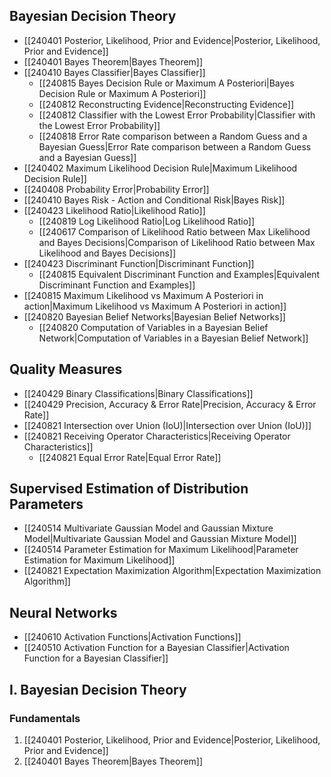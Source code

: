 ## Bayesian Decision Theory
- [[240401 Posterior, Likelihood, Prior and Evidence|Posterior, Likelihood, Prior and Evidence]]
- [[240401 Bayes Theorem|Bayes Theorem]]
- [[240410 Bayes Classifier|Bayes Classifier]]
	- [[240815 Bayes Decision Rule or Maximum A Posteriori|Bayes Decision Rule or Maximum A Posteriori]] 
	- [[240812 Reconstructing Evidence|Reconstructing Evidence]]
	- [[240812 Classifier with the Lowest Error Probability|Classifier with the Lowest Error Probability]]
	- [[240818 Error Rate comparison between a Random Guess and a Bayesian Guess|Error Rate comparison between a Random Guess and a Bayesian Guess]]
- [[240402 Maximum Likelihood Decision Rule|Maximum Likelihood Decision Rule]]
- [[240408 Probability Error|Probability Error]]
- [[240410 Bayes Risk - Action and Conditional Risk|Bayes Risk]]
- [[240423 Likelihood Ratio|Likelihood Ratio]]
	- [[240819 Log Likelihood Ratio|Log Likelihood Ratio]]
	- [[240617 Comparison of Likelihood Ratio between Max Likelihood and Bayes Decisions|Comparison of Likelihood Ratio between Max Likelihood and Bayes Decisions]]
- [[240423 Discriminant Function|Discriminant Function]]
	- [[240815 Equivalent Discriminant Function and Examples|Equivalent Discriminant Function and Examples]]
- [[240815 Maximum Likelihood vs Maximum A Posteriori in action|Maximum Likelihood vs Maximum A Posteriori in action]]
- [[240820 Bayesian Belief Networks|Bayesian Belief Networks]] 
	- [[240820 Computation of Variables in a Bayesian Belief Network|Computation of Variables in a Bayesian Belief Network]]
## Quality Measures
- [[240429 Binary Classifications|Binary Classifications]]
- [[240429 Precision, Accuracy & Error Rate|Precision, Accuracy & Error Rate]]
- [[240821 Intersection over Union (IoU)|Intersection over Union (IoU)]]
- [[240821 Receiving Operator Characteristics|Receiving Operator Characteristics]]
	- [[240821 Equal Error Rate|Equal Error Rate]]
## Supervised Estimation of Distribution Parameters
- [[240514 Multivariate Gaussian Model and Gaussian Mixture Model|Multivariate Gaussian Model and Gaussian Mixture Model]]
- [[240514 Parameter Estimation for Maximum Likelihood|Parameter Estimation for Maximum Likelihood]]
- [[240821 Expectation Maximization Algorithm|Expectation Maximization Algorithm]]
## Neural Networks
- [[240610 Activation Functions|Activation Functions]]
- [[240510 Activation Function for a Bayesian Classifier|Activation Function for a Bayesian Classifier]]

## I. Bayesian Decision Theory
### Fundamentals
1. [[240401 Posterior, Likelihood, Prior and Evidence|Posterior, Likelihood, Prior and Evidence]]
2. [[240401 Bayes Theorem|Bayes Theorem]]

